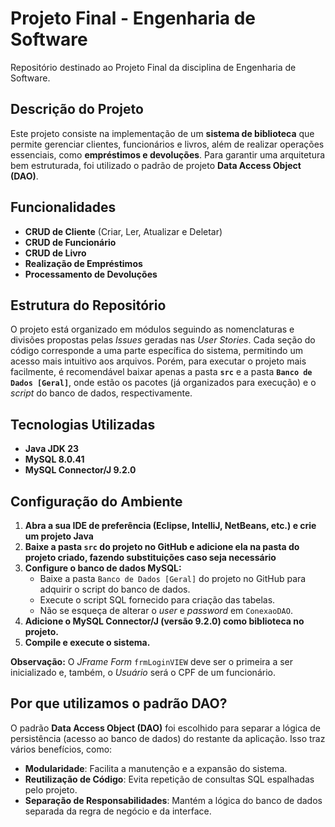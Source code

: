 # Projeto Final - Engenharia de Software

Repositório destinado ao Projeto Final da disciplina de Engenharia de Software.

## Descrição do Projeto

Este projeto consiste na implementação de um **sistema de biblioteca** que permite gerenciar clientes, funcionários e livros, além de realizar operações essenciais, como **empréstimos e devoluções**. Para garantir uma arquitetura bem estruturada, foi utilizado o padrão de projeto **Data Access Object (DAO)**.

## Funcionalidades

- **CRUD de Cliente** (Criar, Ler, Atualizar e Deletar)
- **CRUD de Funcionário**
- **CRUD de Livro**
- **Realização de Empréstimos**
- **Processamento de Devoluções**

## Estrutura do Repositório

O projeto está organizado em módulos seguindo as nomenclaturas e divisões propostas pelas *Issues* geradas nas *User Stories*. Cada seção do código corresponde a uma parte específica do sistema, permitindo um acesso mais intuitivo aos arquivos. Porém, para executar o projeto mais facilmente, é recomendável baixar apenas a pasta **`src`** e a pasta **`Banco de Dados [Geral]`**, onde estão os pacotes (já organizados para execução) e o *script* do banco de dados, respectivamente.

## Tecnologias Utilizadas

- **Java JDK 23**
- **MySQL 8.0.41**
- **MySQL Connector/J 9.2.0**

## Configuração do Ambiente

1. **Abra a sua IDE de preferência (Eclipse, IntelliJ, NetBeans, etc.) e crie um projeto Java**
2. **Baixe a pasta `src` do projeto no GitHub e adicione ela na pasta do projeto criado, fazendo substituições caso seja necessário**
3. **Configure o banco de dados MySQL:**
   - Baixe a pasta `Banco de Dados [Geral]` do projeto no GitHub para adquirir o script do banco de dados.
   - Execute o script SQL fornecido para criação das tabelas.
   - Não se esqueça de alterar o *user* e *password* em `ConexaoDAO`. 
4. **Adicione o MySQL Connector/J (versão 9.2.0) como biblioteca no projeto.**
5. **Compile e execute o sistema.**

**Observação:** O *JFrame Form* `frmLoginVIEW` deve ser o primeira a ser inicializado e, também, o *Usuário* será o CPF de um funcionário.

## Por que utilizamos o padrão DAO?

O padrão **Data Access Object (DAO)** foi escolhido para separar a lógica de persistência (acesso ao banco de dados) do restante da aplicação. Isso traz vários benefícios, como:

- **Modularidade**: Facilita a manutenção e a expansão do sistema.
- **Reutilização de Código**: Evita repetição de consultas SQL espalhadas pelo projeto.
- **Separação de Responsabilidades**: Mantém a lógica do banco de dados separada da regra de negócio e da interface.

